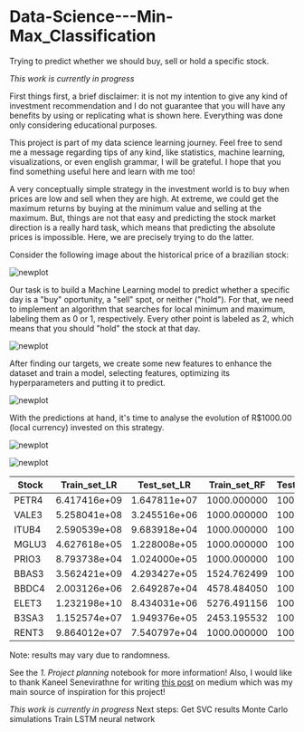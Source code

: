 # Data-Science---Min-Max_Classification
Trying to predict whether we should buy, sell or hold a specific stock.

*This work is currently in progress*

First things first, a brief disclaimer: it is not my intention to give any kind of investment recommendation and I do not guarantee that you will have any benefits by using or replicating what is shown here. Everything was done only considering educational purposes.

This project is part of my data science learning journey. Feel free to send me a message regarding tips of any kind, like statistics, machine learning, visualizations, or even english grammar, I will be grateful. I hope that you find something useful here and learn with me too!

A very conceptually simple strategy in the investment world is to buy when prices are low and sell when they are high. At extreme, we could get the maximum returns by buying at the minimum value and selling at the maximum. But, things are not that easy and predicting the stock market direction is a really hard task, which means that predicting the absolute prices is impossible. Here, we are precisely trying to do the latter.

Consider the following image about the historical price of a brazilian stock:

![newplot](https://user-images.githubusercontent.com/76738265/197007110-2725f834-ba14-4f3d-aa5e-55c23e5c3ec4.png)

Our task is to build a Machine Learning model to predict whether a specific day is a "buy" oportunity, a "sell" spot, or neither ("hold"). For that, we need to implement an algorithm that searches for local minimum and maximum, labeling them as 0 or 1, respectively. Every other point is labeled as 2, which means that you should "hold" the stock at that day.

![newplot](https://user-images.githubusercontent.com/76738265/197007316-13ea0053-4319-4656-88f3-45959f4e93a5.png)

After finding our targets, we create some new features to enhance the dataset and train a model, selecting features, optimizing its hyperparameters and putting it to predict.  

![newplot](https://user-images.githubusercontent.com/76738265/197007540-68c4e69f-f90c-432c-bcb6-7950cbb1ccd3.png)

With the predictions at hand, it's time to analyse the evolution of R$1000.00 (local currency) invested on this strategy.

![newplot](https://user-images.githubusercontent.com/76738265/197359583-656394e8-4954-4670-9dac-2c6db60c30ef.png)

![newplot](https://user-images.githubusercontent.com/76738265/197359588-1ed4c6ac-dd81-4f7b-b3d7-7bb2c3395d92.png)


|Stock|Train_set_LR|Test_set_LR |Train_set_RF|Test_set_RF|Train_set_SVC|Test_set_SVC|
|-----|------------|------------|------------|-----------|-------------|------------|
|PETR4|6.417416e+09|1.647811e+07|1000.000000 |1000.0     |             |            |
|VALE3|5.258041e+08|3.245516e+06|1000.000000 |1000.0     |             |            |
|ITUB4|2.590539e+08|9.683918e+04|1000.000000 |1000.0     |             |            |
|MGLU3|4.627618e+05|1.228008e+05|1000.000000 |1000.0     |             |            |
|PRIO3|8.793738e+04|1.024000e+05|1000.000000 |1000.0     |             |            |
|BBAS3|3.562421e+09|4.293427e+05|1524.762499 |1000.0     |             |            |
|BBDC4|2.003126e+06|2.649287e+04|4578.484050 |1000.0     |             |            |
|ELET3|1.232198e+10|8.434031e+06|5276.491156 |1000.0     |             |            |
|B3SA3|1.152574e+07|1.949376e+05|2453.195532 |1000.0     |             |            |
|RENT3|9.864012e+07|7.540797e+04|1000.000000 |1000.0     |             |            |

Note: results may vary due to randomness.

See the *1. Project planning* notebook for more information!
Also, I would like to thank Kaneel Senevirathne for writing [this post] on medium which was my main source of inspiration for this project!

*This work is currently in progress*
Next steps:
Get SVC results
Monte Carlo simulations
Train LSTM neural network

[this post]:https://medium.com/analytics-vidhya/how-im-using-machine-learning-to-trade-in-the-stock-market-3ba981a2ffc2
